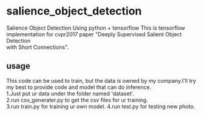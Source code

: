 # salience_object_detection
Salience Object Detection Using python + tensorflow This is tensorflow implementation for cvpr2017 paper "Deeply Supervised Salient Object Detection <br>with Short Connections".

## usage
This code can be used to train, but the data is owned by my company.I'll try my best to provide code and model that can do inference.<br>
1.Just put ur data under the folder named 'dataset'.<br> 
2.run csv_generater.py to get the csv files for ur training.<br> 
3.run train.py for training ur own model. 4.run test.py for testing new photo.<br>

